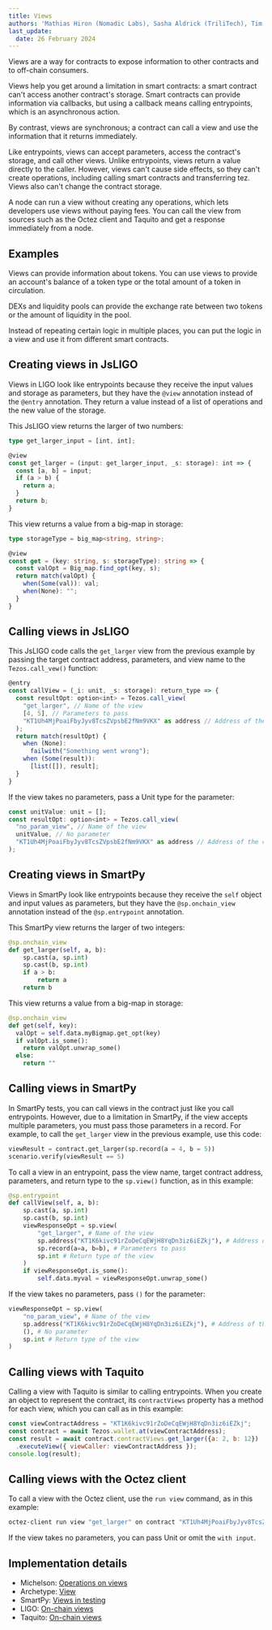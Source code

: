 ```yaml
---
title: Views
authors: 'Mathias Hiron (Nomadic Labs), Sasha Aldrick (TriliTech), Tim McMackin (TriliTech)'
last_update:
  date: 26 February 2024
---
```


Views are a way for contracts to expose information to other contracts and to off-chain consumers.

Views help you get around a limitation in smart contracts: a smart contract can't access another contract's storage.
Smart contracts can provide information via callbacks, but using a callback means calling entrypoints, which is an asynchronous action.

By contrast, views are synchronous; a contract can call a view and use the information that it returns immediately.

Like entrypoints, views can accept parameters, access the contract's storage, and call other views.
Unlike entrypoints, views return a value directly to the caller.
However, views can't cause side effects, so they can't create operations, including calling smart contracts and transferring tez.
Views also can't change the contract storage.

A node can run a view without creating any operations, which lets developers use views without paying fees.
You can call the view from sources such as the Octez client and Taquito and get a response immediately from a node.

## Examples

Views can provide information about tokens.
You can use views to provide an account's balance of a token type or the total amount of a token in circulation.

DEXs and liquidity pools can provide the exchange rate between two tokens or the amount of liquidity in the pool.

Instead of repeating certain logic in multiple places, you can put the logic in a view and use it from different smart contracts.

## Creating views in JsLIGO

Views in LIGO look like entrypoints because they receive the input values and storage as parameters, but they have the `@view` annotation instead of the `@entry` annotation.
They return a value instead of a list of operations and the new value of the storage.

This JsLIGO view returns the larger of two numbers:

```ts
type get_larger_input = [int, int];

@view
const get_larger = (input: get_larger_input, _s: storage): int => {
  const [a, b] = input;
  if (a > b) {
    return a;
  }
  return b;
}
```

This view returns a value from a big-map in storage:

```ts
type storageType = big_map<string, string>;

@view
const get = (key: string, s: storageType): string => {
  const valOpt = Big_map.find_opt(key, s);
  return match(valOpt) {
    when(Some(val)): val;
    when(None): "";
  }
}
```

## Calling views in JsLIGO

This JsLIGO code calls the `get_larger` view from the previous example by passing the target contract address, parameters, and view name to the `Tezos.call_vew()` function:

```ts
@entry
const callView = (_i: unit, _s: storage): return_type => {
  const resultOpt: option<int> = Tezos.call_view(
    "get_larger", // Name of the view
    [4, 5], // Parameters to pass
    "KT1Uh4MjPoaiFbyJyv8TcsZVpsbE2fNm9VKX" as address // Address of the contract
  );
  return match(resultOpt) {
    when (None):
      failwith("Something went wrong");
    when (Some(result)):
      [list([]), result];
  }
}
```

If the view takes no parameters, pass a Unit type for the parameter:

```ts
const unitValue: unit = [];
const resultOpt: option<int> = Tezos.call_view(
  "no_param_view", // Name of the view
  unitValue, // No parameter
  "KT1Uh4MjPoaiFbyJyv8TcsZVpsbE2fNm9VKX" as address // Address of the contract
);
```

## Creating views in SmartPy

Views in SmartPy look like entrypoints because they receive the `self` object and input values as parameters, but they have the `@sp.onchain_view` annotation instead of the `@sp.entrypoint` annotation.

This SmartPy view returns the larger of two integers:

```python
@sp.onchain_view
def get_larger(self, a, b):
    sp.cast(a, sp.int)
    sp.cast(b, sp.int)
    if a > b:
        return a
    return b
```

This view returns a value from a big-map in storage:

```python
@sp.onchain_view
def get(self, key):
  valOpt = self.data.myBigmap.get_opt(key)
  if valOpt.is_some():
    return valOpt.unwrap_some()
  else:
    return ""
```

## Calling views in SmartPy

In SmartPy tests, you can call views in the contract just like you call entrypoints.
However, due to a limitation in SmartPy, if the view accepts multiple parameters, you must pass those parameters in a record.
For example, to call the `get_larger` view in the previous example, use this code:

```python
viewResult = contract.get_larger(sp.record(a = 4, b = 5))
scenario.verify(viewResult == 5)
```

To call a view in an entrypoint, pass the view name, target contract address, parameters, and return type to the `sp.view()` function, as in this example:

```python
@sp.entrypoint
def callView(self, a, b):
    sp.cast(a, sp.int)
    sp.cast(b, sp.int)
    viewResponseOpt = sp.view(
        "get_larger", # Name of the view
        sp.address("KT1K6kivc91rZoDeCqEWjH8YqDn3iz6iEZkj"), # Address of the contract
        sp.record(a=a, b=b), # Parameters to pass
        sp.int # Return type of the view
    )
    if viewResponseOpt.is_some():
        self.data.myval = viewResponseOpt.unwrap_some()
```

If the view takes no parameters, pass `()` for the parameter:

```python
viewResponseOpt = sp.view(
    "no_param_view", # Name of the view
    sp.address("KT1K6kivc91rZoDeCqEWjH8YqDn3iz6iEZkj"), # Address of the contract
    (), # No parameter
    sp.int # Return type of the view
)
```

## Calling views with Taquito

Calling a view with Taquito is similar to calling entrypoints.
When you create an object to represent the contract, its `contractViews` property has a method for each view, which you can call as in this example:

```javascript
const viewContractAddress = "KT1K6kivc91rZoDeCqEWjH8YqDn3iz6iEZkj";
const contract = await Tezos.wallet.at(viewContractAddress);
const result = await contract.contractViews.get_larger({a: 2, b: 12})
  .executeView({ viewCaller: viewContractAddress });
console.log(result);
```

## Calling views with the Octez client

To call a view with the Octez client, use the `run view` command, as in this example:

```bash
octez-client run view "get_larger" on contract "KT1Uh4MjPoaiFbyJyv8TcsZVpsbE2fNm9VKX" with input "Pair 4 5"
```

If the view takes no parameters, you can pass Unit or omit the `with input`.
<!-- TODO link to info on encoding param values -->

## Implementation details

- Michelson: [Operations on views](https://tezos.gitlab.io/active/michelson.html#operations-on-views)
- Archetype: [View](https://archetype-lang.org/docs/reference/declarations/view)
- SmartPy: [Views in testing](https://smartpy.io/manual/scenarios/testing_contracts#views)
- LIGO: [On-chain views](https://ligolang.org/docs/protocol/hangzhou#on-chain-views)
- Taquito: [On-chain views](https://tezostaquito.io/docs/on_chain_views)
